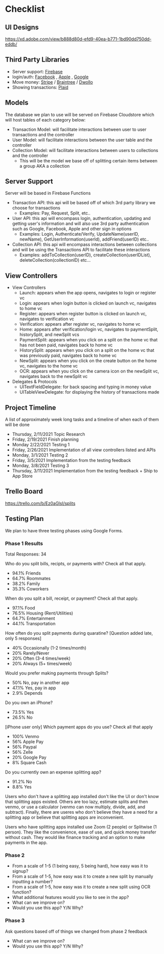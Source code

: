 # Checklist
## UI Designs
https://xd.adobe.com/view/b888d80d-efd9-40ea-b771-1bd90dd750dd-eddb/


## Third Party Libraries
- Server support: [Firebase](https://firebase.google.com/docs/functions)
- login/auth: [Facebook](https://developers.facebook.com/docs/facebook-login/ios/)
, [Apple](https://developer.apple.com/documentation/authenticationservices/implementing_user_authentication_with_sign_in_with_apple)
, [Google](https://developers.google.com/identity/sign-in/ios)
- Move money: [Stripe](https://stripe.com)
/ [Braintree](https://www.braintreepayments.com)
/ [Dwollo](https://www.dwolla.com)
- Showing transactions: [Plaid](https://plaid.com)

## Models
The database we plan to use will be served on Firebase Cloudstore which will host tables of each category below:
- Transaction Model: will facilitate interactions between user to user transactions and the controller
- User Model: will facilitate interactions between the user table and the controller
- Collection Model: will facilitate interactions between users to collections and the controller
   - This will be the model we base off of splitting certain items between a group AKA a collection

## Server Support
Server will be based in Firebase Functions
- Transaction API: this api will be based off of which 3rd party library we choose for transactions
   - Examples: Pay, Request, Split, etc.. 
- User API: this api will encompass login, authentication, updating and getting user's information and will also use 3rd party authentication such as Google, Facebook, Apple and other sign in options
   - Examples: Login, Authenticate/Verify, UpdateName(userID, newName), GetUserInformation(userId), addFriend(userID) etc..
- Collection API: this api will encompass interactions between collections and will be using the Transactions API to facilitate these interactions
   - Examples: addToCollection(userID), createCollection(userIDList), deleteCollection(collectionID) etc...

## View Controllers
- View Controllers
   - Launch: appears when the app opens, navigates to login or register vc
   - Login: appears when login button is clicked on launch vc, navigates to home vc
   - Register: appears when register button is clicked on launch vc, navigates to verification vc
   - Verification: appears after register vc, navigates to home vc
   - Home: appears after verification/login vc, navigates to paymentSplit, historySplit, and newSplit vcs
   - PaymentSplit: appears when you click on a split on the home vc that has not been paid, navigates back to home vc
   - HistorySplit: appears when you click on a split on the home vc that was previously paid, navigates back to home vc
   - NewSplit: appears when you click on the create button on the home vc, navigates to the home vc
   - OCR: appears when you click on the camera icon on the newSplit vc, navigates back to the newSplit vc
- Delegates & Protocols
   - UITextFieldDelegate: for back spacing and typing in money value
   - UITableViewDelegate: for displaying the history of transactions made


## Project Timeline
A list of approximately week long tasks and a timeline of when each of them will be done
- Thursday, 2/11/2021 Topic Research
- Friday, 2/19/2021   Finish planning
- Monday 2/22/2021    Testing 1
- Friday, 2/26/2021   Implementation of all view controllers listed and APIs
- Monday, 3/1/2021    Testing 2
- Friday, 3/5/2021    Implementation from the testing feedback
- Monday, 3/8/2021    Testing 3
- Thursday, 3/11/2021 Implementation from the testing feedback + Ship to App Store

## Trello Board
https://trello.com/b/Ez0aGlsI/splits


## Testing Plan
We plan to have three testing phases using Google Forms.

### Phase 1 Results
Total Responses: 34

Who do you split bills, recipts, or payments with? Check all that apply.
- 94.1% Friends
- 64.7% Roommates
- 38.2% Family
- 35.3% Coworkers

When do you split a bill, receipt, or payment? Check all that apply.
- 97.1% Food
- 76.5% Housing (Rent/Utilities)
- 64.7% Entertainment
- 44.1% Transportation

How often do you split payments during quaratine? [Question added late, only 5 responses]
- 40% Occasionally (1-2 times/month)
- 20% Rarely/Never
- 20% Often (3-4 times/week)
- 20% Always (5+ times/week)

Would you prefer making payments through Splits?
- 50% No, pay in another app
- 47.1% Yes, pay in app
- 2.9% Depends

Do you own an iPhone?
- 73.5% Yes
- 26.5% No

[iPhone user only] Which payment apps do you use? Check all that apply 
- 100% Venmo
- 56% Apple Pay
- 56% Paypal
- 56% Zelle
- 20% Google Pay
- 8% Square Cash

Do you currently own an expense splitting app?
- 91.2% No
- 8.8% Yes

Users who don't have a splitting app installed don't like the UI or don't know that splitting apps existed.
Others are too lazy, estimate splits and then venmo, or use a calculator (venmo can now multiply, divide, add, and subtract).
Finally, there are useres who don't believe they have a need for a splitting app or believe that splitting apps are inconvenient.

Users who have splitting apps installed use Zoom (2 people) or Splitwise (1 person).
They like the convenience, ease of use, and quick money transfer without cash.
They would like finance tracking and an option to make payments in the app.


### Phase 2
- From a scale of 1-5 (1 being easy, 5 being hard), how easy was it to signup?
- From a scale of 1-5, how easy was it to create a new split by manually inputting a number?
- From a scale of 1-5, how easy was it to create a new split using OCR function?
- What additional features would you like to see in the app?
- What can we improve on?
- Would you use this app? Y/N Why?

### Phase 3
Ask questions based off of things we changed from phase 2 feedback
- What can we improve on?
- Would you use this app? Y/N Why?
